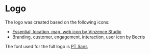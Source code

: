 # Logo

The logo was created based on the following icons:

- [Essential, location, map, web icon by Vinzence Studio](https://www.iconfinder.com/icons/3401823/essential_location_map_web_icon)
- [Branding, customer, engagement, interaction, user icon by Becris](https://www.iconfinder.com/icons/3209311/branding_customer_engagement_interaction_user_icon)

The font used for the full logo is [PT Sans](https://fonts.google.com/specimen/PT+Sans)

